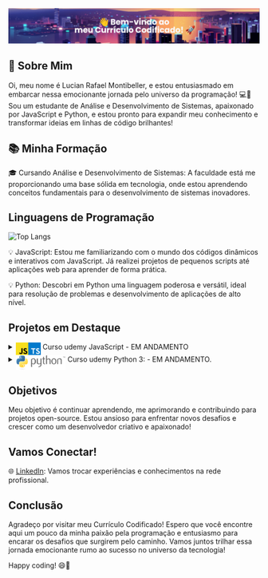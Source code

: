 <img align="bottom" alt="Coding" width="1000" src="https://github.com/LucianMontibeller/LucianMontibeller/blob/main/banner.png?raw=true">

## 🌟 Sobre Mim

Oi, meu nome é Lucian Rafael Montibeller, e estou entusiasmado em embarcar nessa emocionante jornada pelo universo da programação! 💻🌌 Sou um estudante de Análise e Desenvolvimento de Sistemas, apaixonado por JavaScript e Python, e estou pronto para expandir meu conhecimento e transformar ideias em linhas de código brilhantes!

## 📚 Minha Formação

🎓 Cursando Análise e Desenvolvimento de Sistemas: A faculdade está me proporcionando uma base sólida em tecnologia, onde estou aprendendo conceitos fundamentais para o desenvolvimento de sistemas inovadores.

## Linguagens de Programação
![Top Langs](https://github-readme-stats-git-masterrstaa-rickstaa.vercel.app/api/top-langs/?username=LucianMontibeller&layout=compact&bg_color=000&border_color=30A3DC&title_color=E94D5F&text_color=FFF)

💡 JavaScript: Estou me familiarizando com o mundo dos códigos dinâmicos e interativos com JavaScript. Já realizei projetos de pequenos scripts até aplicações web para aprender de forma prática.

💡 Python: Descobri em Python uma linguagem poderosa e versátil, ideal para resolução de problemas e desenvolvimento de aplicações de alto nível.

## Projetos em Destaque
<details>
<summary>  <img align="top" alt="Coding" width="50" src="https://github.com/LucianMontibeller/curso_udemy_Python-3-completo/blob/main/imagens/JavaScript-Logo.png">
Curso udemy JavaScript - EM ANDAMENTO</summary> 
<br>
<img align="right" alt="Coding" width="200" src="https://github.com/LucianMontibeller/curso_udemy_Python-3-completo/blob/main/imagens/JavaScript-Logo.png">
Seção 02: JavaScript Básico para iniciantes


- [aula01 - A primeira coisa que você vai ver em JS](https://github.com/LucianMontibeller/curso_udemy_JavaScript/tree/main/secao02-JavaScript-Basico-Para-iniciantes/aula01)

-  [aula02 - Exercícios](https://github.com/LucianMontibeller/curso_udemy_JavaScript/tree/main/secao02-JavaScript-Basico-Para-iniciantes/aula02)

-  [aula03 - Comentários do código](https://github.com/LucianMontibeller/curso_udemy_JavaScript/tree/main/secao02-JavaScript-Basico-Para-iniciantes/aula03)

-  [aula04 - Navegador vs Node(HTML + JavaScript)](https//:github.com/LucianMontibeller/curso_udemy_JavaScript/tree/main/secao02-JavaScript-Basico-Para-iniciantes/aula04)

-  [aula05 - variáveis com let](https://github.com/LucianMontibeller/curso_udemy_JavaScript/tree/main/secao02-JavaScript-Basico-Para-iniciantes/aula05-variaveis-com-let)

-  [aula06 - constantes com const](https://github.com/LucianMontibeller/curso_udemy_JavaScript/tree/main/secao02-JavaScript-Basico-Para-iniciantes/aula06-constantes-com-const)

-  [aula07 - exercícios const e let](https//:github.com/LucianMontibeller/curso_udemy_JavaScript/tree/main/secao02-JavaScript-Basico-Para-iniciantes/aula07-exercicios-const-let)

-  [aula08 - letVSvar primeira diferença](https://github.com/LucianMontibeller/curso_udemy_JavaScript/tree/main/secao02-JavaScript-Basico-Para-iniciantes/aula08-letVSvar-primeira-deferanca)

-  [aula09 - tipos de dados primitivos](https://github.com/LucianMontibeller/curso_udemy_JavaScript/tree/main/secao02-JavaScript-Basico-Para-iniciantes/aula09-tipos-de-dados-primitivos)

-  [aula10-operadores-aritmeticos-de-atribuicao-incremento](https://github.com/LucianMontibeller/curso_udemy_JavaScript/tree/main/secao02-JavaScript-Basico-Para-iniciantes/aula10-operadores-aritmeticos-de-atribuicao-incremento)

-  [aula11-alert-confirm-prompt](https://github.com/LucianMontibeller/curso_udemy_JavaScript/tree/main/secao02-JavaScript-Basico-Para-iniciantes/aula11-alert-confirm-prompt)

-  [aula12-exercicio-com-variaveis](https://github.com/LucianMontibeller/curso_udemy_JavaScript/tree/main/secao02-JavaScript-Basico-Para-iniciantes/aula12-exercicio-com-variaveis)

-  [aula13-mais-sobre-strings](https://github.com/LucianMontibeller/curso_udemy_JavaScript/tree/main/secao02-JavaScript-Basico-Para-iniciantes/aula13-mais-sobre-strings)

-  [aula14-mais-sobre-numbers](https://github.com/LucianMontibeller/curso_udemy_JavaScript/tree/main/secao02-JavaScript-Basico-Para-iniciantes/aula14-mais-sobre-numbers)

-  [aula15-objeto-math](https://github.com/LucianMontibeller/curso_udemy_JavaScript/tree/main/secao02-JavaScript-Basico-Para-iniciantes/aula15-objeto-math)

-  [aula16-arrays-basico](https://github.com/LucianMontibeller/curso_udemy_JavaScript/tree/main/secao02-JavaScript-Basico-Para-iniciantes/aula16-arrays-basico)

-  [aula17-funcoes-basico](https://github.com/LucianMontibeller/curso_udemy_JavaScript/tree/main/secao02-JavaScript-Basico-Para-iniciantes/aula17-funcoes-basico)

-  [aula18-objetos-basico](https://github.com/LucianMontibeller/curso_udemy_JavaScript/tree/main/secao02-JavaScript-Basico-Para-iniciantes/aula18-objetos-basico)

-  [aula19-valores-primitivos-e-referencia](https://github.com/LucianMontibeller/curso_udemy_JavaScript/tree/main/secao02-JavaScript-Basico-Para-iniciantes/aula19-valores-primitivos-e-referencia)

-  [aula20-exercicio-funcao-arrays-objetos](https://github.com/LucianMontibeller/curso_udemy_JavaScript/tree/main/secao02-JavaScript-Basico-Para-iniciantes/aula20-exercicio-funcao-arrays-objetos)
</details>


<details>

<summary><img align="top" alt="Coding" width="100" src="https://github.com/LucianMontibeller/curso_udemy_Python-3-completo/blob/main/imagens/python3-logo.png?raw=true"> Curso udemy Python 3: - EM ANDAMENTO.</summary>  
<br>
  <img align="right" alt="Coding" width="200" src="https://github.com/LucianMontibeller/curso_udemy_Python-3-completo/blob/main/imagens/python3-logo.png?raw=true">

Seção 02: Python Básico (Lógica de programação)
  
-  [aula01-comentários de código em python](https://github.com/LucianMontibeller/curso_udemy_Python-3-completo/tree/main/Conteudo_do_curso/secao02-python-basico/aula01)
  
-  [aula02-O Comando print](https://github.com/LucianMontibeller/curso_udemy_Python-3-completo/tree/main/Conteudo_do_curso/secao02-python-basico/aula02)

-  [aula03-String(TEXTO) e aspas em Python](https://github.com/LucianMontibeller/curso_udemy_Python-3-completo/tree/main/Conteudo_do_curso/secao02-python-basico/aula03)
  
-  [aula04-Tipo de dados "Primitivos"](https://github.com/LucianMontibeller/curso_udemy_Python-3-completo/tree/main/Conteudo_do_curso/secao02-python-basico/aula04-tipos-de-dados-primitivos)

-  [aula05-Operadores aritméticos](https://github.com/LucianMontibeller/curso_udemy_Python-3-completo/tree/main/Conteudo_do_curso/secao02-python-basico/aula05-operadores-aritmeticos)

-  [aula06-Variáveis](https://github.com/LucianMontibeller/curso_udemy_Python-3-completo/tree/main/Conteudo_do_curso/secao02-python-basico/aula06-variaveis)
-  [aula07-Introdução-Formatação de Strings](https://github.com/LucianMontibeller/curso_udemy_Python-3-completo/tree/main/Conteudo_do_curso/secao02-python-basico/aula07-introducao-formatacao-string)

-  [aula08-Desafio](https://github.com/LucianMontibeller/curso_udemy_Python-3-completo/tree/main/Conteudo_do_curso/secao02-python-basico/aula08-desafio)

</details>


## Objetivos

Meu objetivo é continuar aprendendo, me aprimorando e contribuindo para projetos open-source. Estou ansioso para enfrentar novos desafios e crescer como um desenvolvedor criativo e apaixonado!

## Vamos Conectar!

🌐 [LinkedIn](https://www.linkedin.com/in/lucian-montibeller-81218a222/): Vamos trocar experiências e conhecimentos na rede profissional.

## Conclusão

Agradeço por visitar meu Currículo Codificado! Espero que você encontre aqui um pouco da minha paixão pela programação e entusiasmo para encarar os desafios que surgirem pelo caminho. Vamos juntos trilhar essa jornada emocionante rumo ao sucesso no universo da tecnologia!

Happy coding! 😄🚀
